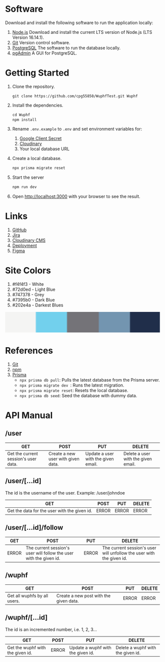 # Software

Download and install the following software to run the application locally:

1. [Node.js](https://nodejs.org/en/download/) Download and install the current LTS version of Node.js (LTS Version 16.14.1).
2. [Git](https://git-scm.com/downloads) Version control software.
3. [PostgreSQL](https://www.enterprisedb.com/downloads/postgres-postgresql-downloads) The software to run the database locally.
4. [pgAdmin](https://www.pgadmin.org/download/) A GUI for PostgreSQL.

# Getting Started

1. Clone the repository.
   ```
   git clone https://github.com/cpg55850/WuphfTest.git Wuphf
   ```
2. Install the dependencies.

   ```
   cd Wuphf
   npm install
   ```

3. Rename `.env.example` to `.env` and set environment variables for:

   1. [Google Client Secret](https://console.developers.google.com/apis/credentials/oauthclient/578044382936-9e25sn8rl63jn2hj20p3te6u4s0qvium.apps.googleusercontent.com?project=wuphf-340818)
   2. [Cloudinary](https://cloudinary.com/console/c-e4ff7ac8f9bcfcbc03dd0324aec080)
   3. Your local database URL

4. Create a local database.

   ```bash
   npx prisma migrate reset
   ```

5. Start the server

   ```bash
   npm run dev
   ```

6. Open [http://localhost:3000](http://localhost:3000) with your browser to see the result.

# Links

1. [GitHub](https://github.com/cpg55850/WuphfTest)
2. [Jira](https://cpg55850.atlassian.net/jira/software/projects/THEP/boards/1)
3. [Cloudinary CMS](https://cloudinary.com/console/c-e4ff7ac8f9bcfcbc03dd0324aec080)
4. [Deployment](https://wuphf-test.vercel.app/)
5. [Figma](https://www.figma.com/file/esvIWUvBkJmtutM1PBGZgb/Wuphf)

# Site Colors

1. #f4f4f3 - White
2. #72d0ed - Light Blue
3. #747378 - Grey
4. #7395b0 - Dark Blue
5. #202e4a - Darkest Blues

![Color Pallete](/asssets/ColorPallete.png)

# References

1. [Git](https://confluence.atlassian.com/bitbucketserver/basic-git-commands-776639767.html)
2. [npm](https://docs.npmjs.com/cli/v7/commands)
3. [Prisma](https://www.figma.com/file/esvIWUvBkJmtutM1PBGZgb/Wuphf)
   - `npx prisma db pull`: Pulls the latest database from the Prisma server.
   - `npx prisma migrate dev `: Runs the latest migration.
   - `npx prisma migrate reset`: Resets the local database.
   - `npx prisma db seed`: Seed the database with dummy data.

# API Manual

## /user

GET | POST | PUT | DELETE
--- | --- | --- | ---
Get the current session's user data. | Create a new user with given data. | Update a user with the given email. | Delete a user with the given email.

## /user/[...id]
The id is the username of the user. Example: /user/johndoe

GET | POST | PUT | DELETE
--- | --- | --- | ---
Get the data for the user with the given id. | ERROR | ERROR | ERROR

## /user/[...id]/follow

GET | POST | PUT | DELETE
--- | --- | --- | ---
ERROR | The current session's user will follow the user with the given id. | ERROR | The current session's user will unfollow the user with the given id.

## /wuphf

GET | POST | PUT | DELETE
--- | --- | --- | ---
Get all wuphfs by all users. | Create a new post with the given data. | ERROR | ERROR

## /wuphf/[...id]
The id is an incremented number, i.e. 1, 2, 3...

GET | POST | PUT | DELETE
--- | --- | --- | ---
Get the wuphf with the given id. | ERROR | Update a wuphf with the given id. | Delete a wuphf with the given id.